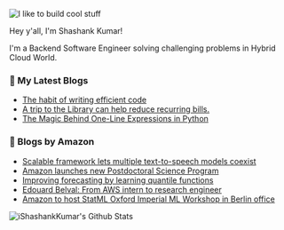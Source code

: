 ![I like to build cool stuff](https://res.cloudinary.com/dt8g3rhcy/image/upload/v1595929574/i_like_to_build_cool_shit._1_nzbwjh.png)

Hey y'all, I'm Shashank Kumar! 

I'm a Backend Software Engineer solving challenging problems in Hybrid Cloud World.

### 📕 My Latest Blogs
<!-- BLOG-POST-LIST:START -->
- [The habit of writing efficient code](https://medium.com/@ishashankkumar/the-habit-of-writing-efficient-code-153b05f04269?source=rss-d24dda280d5f------2)
- [A trip to the Library can help reduce recurring bills.](https://medium.com/swlh/a-trip-to-the-library-can-help-reduce-recurring-bills-23bca495cdf5?source=rss-d24dda280d5f------2)
- [The Magic Behind One-Line Expressions in Python](https://medium.com/swlh/the-magic-behind-one-line-expressions-in-python-816c10180c5c?source=rss-d24dda280d5f------2)
<!-- BLOG-POST-LIST:END -->

### 📕 Blogs by Amazon
<!-- AMAZON-BLOG-POST-LIST:START -->
- [Scalable framework lets multiple text-to-speech models coexist](https://www.amazon.science/blog/text-to-speech-models-coexist-thanks-to-scalable-framework)
- [Amazon launches new Postdoctoral Science Program](https://www.amazon.science/postdoctoral-science-program)
- [Improving forecasting by learning quantile functions](https://www.amazon.science/blog/improving-forecasting-by-learning-quantile-functions)
- [Edouard Belval: From AWS intern to research engineer](https://www.amazon.science/working-at-amazon/edouard-belval-from-aws-intern-to-research-engineer)
- [Amazon to host StatML Oxford Imperial ML Workshop in Berlin office](https://www.amazon.science/latest-news/amazon-to-host-statml-oxford-imperial-ml-workshop-in-berlin-office)
<!-- AMAZON-BLOG-POST-LIST:END -->



<img align="center" alt="iShashankKumar's Github Stats" src="https://github-readme-stats.vercel.app/api?username=ishashankkumar&show_icons=true&hide_border=true" />
